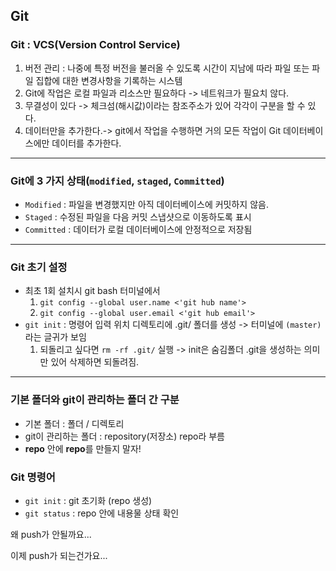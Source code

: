 ## Git 

### Git : VCS(Version Control Service)

1. 버전 관리 : 나중에 특정 버전을 불러올 수 있도록 시간이 지남에 따라 파일 또는 파일 집합에 대한 변경사항을 기록하는 시스템
2. Git에 작업은 로컬 파일과 리소스만 필요하다 -> 네트워크가 필요치 않다.
3. 무결성이 있다 -> 체크섬(해시값)이라는 참조주소가 있어 각각이 구분을 할 수 있다.
4. 데이터만을 추가한다.-> git에서 작업을 수행하면 거의 모든 작업이 Git 데이터베이스에만 데이터를 추가한다.
---
### Git에 3 가지 상태(`modified`, `staged`, `Committed`)

- `Modified` : 파일을 변경했지만 아직 데이터베이스에 커밋하지 않음.
- `Staged` : 수정된 파일을 다음 커밋 스냅샷으로 이동하도록 표시
- `Committed` : 데이터가 로컬 데이터베이스에 안정적으로 저장됨
---

### Git 초기 설정
- 최초 1회 설치시 git bash 터미널에서
    1. `git config --global user.name <'git hub name'>`
    2. `git config --global user.email <'git hub email'>`
- `git init` : 명령어 입력 위치 디렉토리에 .git/ 폴더를 생성 -> 터미널에 `(master)`라는 글귀가 보임
    1. 되돌리고 싶다면 `rm -rf .git/` 실행 -> init은 숨김폴더 .git을 생성하는 의미만 있어 삭제하면 되돌려짐.
---
### 기본 폴더와 git이 관리하는 폴더 간 구분
- 기본 폴더 : 폴더 / 디렉토리
- git이 관리하는 폴더 : repository(저장소) repo라 부름
- **repo** 안에 **repo**를 만들지 말자!

### Git 명령어
- `git init` : git 초기화 (repo 생성)
- `git status` : repo 안에 내용물 상태 확인

왜 push가 안될까요...

이제 push가 되는건가요...

